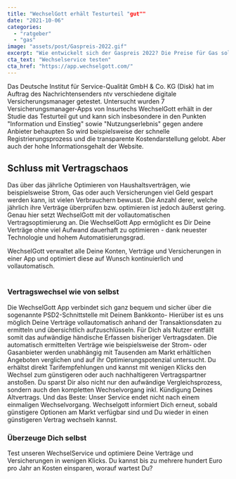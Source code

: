 ```yaml
---
title: "WechselGott erhält Testurteil "gut""
date: "2021-10-06"
categories: 
  - "ratgeber"
  - "gas"
image: "assets/post/Gaspreis-2022.gif"
excerpt: "Wie entwickelt sich der Gaspreis 2022? Die Preise für Gas sollen auch 2022 erneut steigen. Wir verraten Dir wie Du trotz steigender Gaspreise, Deine Kosten für Gas einfach senken kannst. Erfahre hier alles zum Thema Gaspreisentwicklung."
cta_text: "Wechselservice testen"
cta_href: "https://app.wechselgott.com/"
---
```


Das Deutsche Institut für Service-Qualität GmbH & Co. KG (Disk) hat im Auftrag des Nachrichtensenders ntv verschiedene digitale Versicherungsmanager getestet. Untersucht wurden 7 Versicherungsmanager-Apps von Insurtechs WechselGott erhält in der Studie das Testurteil gut und kann sich insbesondere in den Punkten "Information und Einstieg" sowie "Nutzungserlebnis" gegen andere Anbieter behaupten
So wird beispielsweise der schnelle Registrierungsprozess und die transparente Kostendarstellung gelobt. Aber auch der hohe Informationsgehalt der Website.

## Schluss mit Vertragschaos

Das über das jährliche Optimieren von Haushaltsverträgen, wie beispielsweise Strom, Gas oder auch Versicherungen viel Geld gespart werden kann, ist vielen Verbrauchern bewusst. Die Anzahl derer, welche jährlich ihre Verträge überprüfen bzw. optimieren ist jedoch äußerst gering. Genau hier setzt WechselGott mit der vollautomatischen Vertragsoptimierung an. Die WechselGott App ermöglicht es Dir Deine Verträge ohne viel Aufwand dauerhaft zu optimieren - dank neuester Technologie und hohem Automatisierungsgrad.

WechselGott verwaltet alle Deine Konten, Verträge und Versicherungen in einer App und optimiert diese auf Wunsch kontinuierlich und vollautomatisch. 
<br>
 
### Vertragswechsel wie von selbst 
Die WechselGott App verbindet sich ganz bequem und sicher über die sogenannte PSD2-Schnittstelle mit Deinem Bankkonto- Hierüber ist es uns möglich Deine Verträge vollautomatisch anhand der Transaktionsdaten zu ermitteln und übersichtlich aufzuschlüsseln. Für Dich als Nutzer entfällt somit das aufwändige händische Erfassen bisheriger Vertragsdaten. Die automatisch ermittelten Verträge wie beispielsweise der Strom- oder Gasanbieter werden unabhängig mit Tausenden am Markt erhältlichen Angeboten verglichen und auf ihr Optimierungspotenzial untersucht. Du erhältst direkt Tarifempfehlungen und kannst mit wenigen Klicks den Wechsel zum günstigeren oder auch nachhaltigeren Vertragspartner anstoßen. Du sparst Dir also nicht nur den aufwändige Vergleichsprozess, sondern auch den kompletten Wechselvorgang inkl. Kündigung Deines Altvertrags. Und das Beste: Unser Service endet nicht nach einem einmaligen Wechselvorgang. Wechselgott informiert Dich erneut, sobald günstigere Optionen am Markt verfügbar sind und Du wieder in einen günstigeren Vertrag wechseln kannst.

### Überzeuge Dich selbst
Test unseren WechselService und optimiere Deine Verträge und Versicherungen in wenigen Klicks. Du kannst bis zu mehrere hundert Euro pro Jahr an Kosten einsparen, worauf wartest Du?
